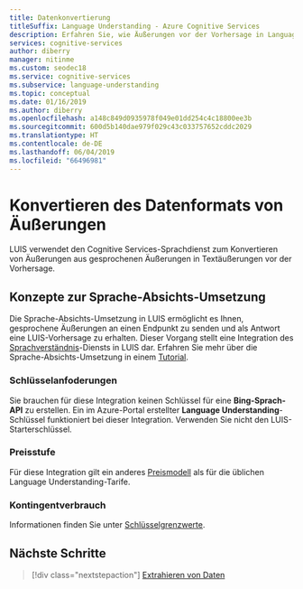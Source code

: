 ```yaml
---
title: Datenkonvertierung
titleSuffix: Language Understanding - Azure Cognitive Services
description: Erfahren Sie, wie Äußerungen vor der Vorhersage in Language Understanding (LUIS) geändert werden können.
services: cognitive-services
author: diberry
manager: nitinme
ms.custom: seodec18
ms.service: cognitive-services
ms.subservice: language-understanding
ms.topic: conceptual
ms.date: 01/16/2019
ms.author: diberry
ms.openlocfilehash: a148c849d0935978f049e01dd254c4c18800ee3b
ms.sourcegitcommit: 600d5b140dae979f029c43c033757652cddc2029
ms.translationtype: HT
ms.contentlocale: de-DE
ms.lasthandoff: 06/04/2019
ms.locfileid: "66496981"
---
```

# <a name="convert-data-format-of-utterances"></a>Konvertieren des Datenformats von Äußerungen
LUIS verwendet den Cognitive Services-Sprachdienst zum Konvertieren von Äußerungen aus gesprochenen Äußerungen in Textäußerungen vor der Vorhersage. 

## <a name="speech-to-intent-conversion-concepts"></a>Konzepte zur Sprache-Absichts-Umsetzung
Die Sprache-Absichts-Umsetzung in LUIS ermöglicht es Ihnen, gesprochene Äußerungen an einen Endpunkt zu senden und als Antwort eine LUIS-Vorhersage zu erhalten. Dieser Vorgang stellt eine Integration des [Sprachverständnis](https://docs.microsoft.com/azure/cognitive-services/Speech)-Diensts in LUIS dar. Erfahren Sie mehr über die Sprache-Absichts-Umsetzung in einem [Tutorial](../speech-service/how-to-recognize-intents-from-speech-csharp.md).

### <a name="key-requirements"></a>Schlüsselanfoderungen
Sie brauchen für diese Integration keinen Schlüssel für eine **Bing-Sprach-API** zu erstellen. Ein im Azure-Portal erstellter **Language Understanding**-Schlüssel funktioniert bei dieser Integration. Verwenden Sie nicht den LUIS-Starterschlüssel.

### <a name="pricing-tier"></a>Preisstufe
Für diese Integration gilt ein anderes [Preismodell](luis-boundaries.md#key-limits) als für die üblichen Language Understanding-Tarife. 

### <a name="quota-usage"></a>Kontingentverbrauch
Informationen finden Sie unter [Schlüsselgrenzwerte](luis-boundaries.md#key-limits). 

## <a name="next-steps"></a>Nächste Schritte

> [!div class="nextstepaction"]
> [Extrahieren von Daten](luis-concept-data-extraction.md)

